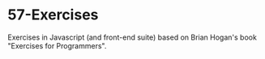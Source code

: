 # 57-Exercises
Exercises in Javascript (and front-end suite) based on Brian Hogan's book "Exercises for Programmers".
